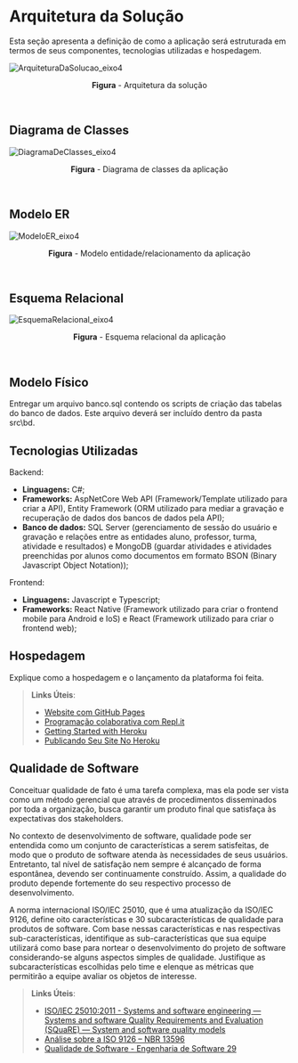# Arquitetura da Solução

Esta seção apresenta a definição de como a aplicação será estruturada em termos de seus componentes, tecnologias utilizadas e hospedagem.

![ArquiteturaDaSolucao_eixo4](https://user-images.githubusercontent.com/74699119/223553148-8d3aeec7-4c48-4f26-a92b-e51440d521f9.png)
<p align="center"><b>Figura</b> - Arquitetura da solução</p>
<br>

## Diagrama de Classes

![DiagramaDeClasses_eixo4](https://user-images.githubusercontent.com/74699119/223539115-16cf8e10-cbd2-4979-9e36-e1114eaead34.png)
<p align="center"><b>Figura</b> - Diagrama de classes da aplicação</p>
<br>

## Modelo ER

![ModeloER_eixo4](https://user-images.githubusercontent.com/74699119/223539492-b955eeac-d590-4fa0-b9b0-bdcdba0467ee.png)
<p align="center"><b>Figura</b> - Modelo entidade/relacionamento da aplicação</p>
<br>

## Esquema Relacional

![EsquemaRelacional_eixo4](https://user-images.githubusercontent.com/74699119/223539560-2035f628-2383-47eb-b364-1825e72a937f.png)
<p align="center"><b>Figura</b> - Esquema relacional da aplicação</p>
<br>

## Modelo Físico

Entregar um arquivo banco.sql contendo os scripts de criação das tabelas do banco de dados. Este arquivo deverá ser incluído dentro da pasta src\bd.

## Tecnologias Utilizadas

Backend:
- **Linguagens:** C#;
- **Frameworks:** AspNetCore Web API (Framework/Template utilizado para criar a API), Entity Framework (ORM utilizado para mediar a gravação e recuperação de dados dos bancos de dados pela API);
- **Banco de dados:** SQL Server (gerenciamento de sessão do usuário e gravação e relações entre as entidades aluno, professor, turma, atividade e resultados) e MongoDB (guardar atividades e atividades preenchidas por alunos como documentos em formato BSON (Binary Javascript Object Notation));

Frontend:
- **Linguagens:** Javascript e Typescript;
- **Frameworks:** React Native (Framework utilizado para criar o frontend mobile para Android e IoS) e React (Framework utilizado para criar o frontend web);

## Hospedagem

Explique como a hospedagem e o lançamento da plataforma foi feita.

> **Links Úteis**:
>
> - [Website com GitHub Pages](https://pages.github.com/)
> - [Programação colaborativa com Repl.it](https://repl.it/)
> - [Getting Started with Heroku](https://devcenter.heroku.com/start)
> - [Publicando Seu Site No Heroku](http://pythonclub.com.br/publicando-seu-hello-world-no-heroku.html)

## Qualidade de Software

Conceituar qualidade de fato é uma tarefa complexa, mas ela pode ser vista como um método gerencial que através de procedimentos disseminados por toda a organização, busca garantir um produto final que satisfaça às expectativas dos stakeholders.

No contexto de desenvolvimento de software, qualidade pode ser entendida como um conjunto de características a serem satisfeitas, de modo que o produto de software atenda às necessidades de seus usuários. Entretanto, tal nível de satisfação nem sempre é alcançado de forma espontânea, devendo ser continuamente construído. Assim, a qualidade do produto depende fortemente do seu respectivo processo de desenvolvimento.

A norma internacional ISO/IEC 25010, que é uma atualização da ISO/IEC 9126, define oito características e 30 subcaracterísticas de qualidade para produtos de software.
Com base nessas características e nas respectivas sub-características, identifique as sub-características que sua equipe utilizará como base para nortear o desenvolvimento do projeto de software considerando-se alguns aspectos simples de qualidade. Justifique as subcaracterísticas escolhidas pelo time e elenque as métricas que permitirão a equipe avaliar os objetos de interesse.

> **Links Úteis**:
>
> - [ISO/IEC 25010:2011 - Systems and software engineering — Systems and software Quality Requirements and Evaluation (SQuaRE) — System and software quality models](https://www.iso.org/standard/35733.html/)
> - [Análise sobre a ISO 9126 – NBR 13596](https://www.tiespecialistas.com.br/analise-sobre-iso-9126-nbr-13596/)
> - [Qualidade de Software - Engenharia de Software 29](https://www.devmedia.com.br/qualidade-de-software-engenharia-de-software-29/18209/)
